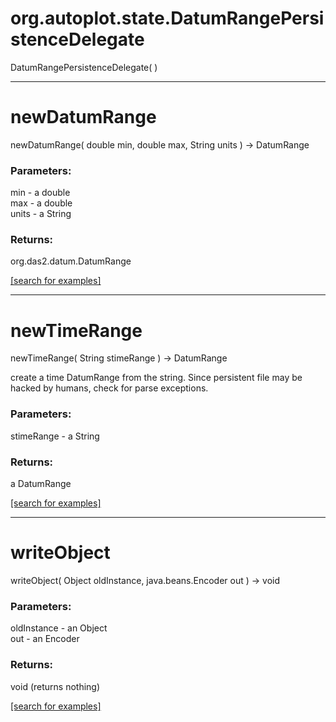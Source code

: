 # org.autoplot.state.DatumRangePersistenceDelegate
DatumRangePersistenceDelegate( )


***
<a name="newDatumRange"></a>
# newDatumRange
newDatumRange( double min, double max, String units ) &rarr; DatumRange



### Parameters:
min - a double
<br>max - a double
<br>units - a String

### Returns:
org.das2.datum.DatumRange


<a href="https://github.com/autoplot/dev/search?q=newDatumRange&unscoped_q=newDatumRange">[search for examples]</a>

***
<a name="newTimeRange"></a>
# newTimeRange
newTimeRange( String stimeRange ) &rarr; DatumRange

create a time DatumRange from the string.  Since persistent file may be
 hacked by humans, check for parse exceptions.

### Parameters:
stimeRange - a String

### Returns:
a DatumRange


<a href="https://github.com/autoplot/dev/search?q=newTimeRange&unscoped_q=newTimeRange">[search for examples]</a>

***
<a name="writeObject"></a>
# writeObject
writeObject( Object oldInstance, java.beans.Encoder out ) &rarr; void



### Parameters:
oldInstance - an Object
<br>out - an Encoder

### Returns:
void (returns nothing)


<a href="https://github.com/autoplot/dev/search?q=writeObject&unscoped_q=writeObject">[search for examples]</a>

